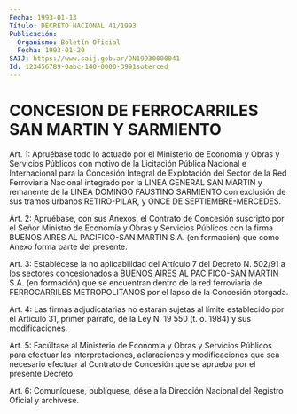 ```yaml
---
Fecha: 1993-01-13
Título: DECRETO NACIONAL 41/1993
Publicación:
  Organismo: Boletín Oficial
  Fecha: 1993-01-20
SAIJ: https://www.saij.gob.ar/DN19930000041
Id: 123456789-0abc-140-0000-3991soterced
---
```

# CONCESION DE FERROCARRILES SAN MARTIN Y SARMIENTO

<a id="1"></a>
Art. 1: Apruébase todo lo actuado por el Ministerio de Economía y Obras  y  Servicios  Públicos con motivo de la Licitación Pública Nacional e Internacional  para la Concesión Integral de Explotación del Sector de la Red Ferroviaria  Nacional  integrado  por la LINEA GENERAL  SAN  MARTIN  y  remanente  de  la  LINEA  DOMINGO FAUSTINO SARMIENTO con exclusión de sus tramos urbanos RETIRO-PILAR,  y ONCE DE SEPTIEMBRE-MERCEDES.

<a id="2"></a>
Art.  2:  Apruébase,  con sus Anexos, el Contrato de Concesión suscripto por el Señor Ministro  de  Economía  y  Obras y Servicios Públicos con la firma BUENOS AIRES AL PACIFICO-SAN  MARTIN S.A. (en formación) que como Anexo forma parte del presente.

<a id="3"></a>
Art.  3:  Establécese  la  no aplicabilidad del Artículo 7 del Decreto N. 502/91 a los sectores  concesionados  a  BUENOS AIRES AL PACIFICO-SAN  MARTIN  S.A. (en formación) que se encuentran  dentro de la red ferroviaria de  FERROCARRILES METROPOLITANOS por el lapso de la Concesión otorgada.

<a id="4"></a>
Art. 4: Las firmas adjudicatarias no estarán sujetas al límite establecido  por  el  Artículo  31, primer párrafo, de la Ley N. 19 550 (t. o. 1984) y sus modificaciones.

<a id="5"></a>
Art. 5: Facúltase al Ministerio de Economía y Obras y Servicios Públicos    para  efectuar  las  interpretaciones,  aclaraciones  y modificaciones  que sea necesario efectuar al Contrato de Concesión que se aprueba por el presente Decreto.

<a id="6"></a>
Art.  6: Comuníquese, publíquese, dése a la Dirección Nacional del Registro Oficial y archívese.
